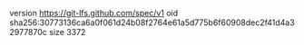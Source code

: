 version https://git-lfs.github.com/spec/v1
oid sha256:30773136ca6a0f061d24b08f2764e61a5d775b6f60908dec2f41d4a32977870c
size 3372
